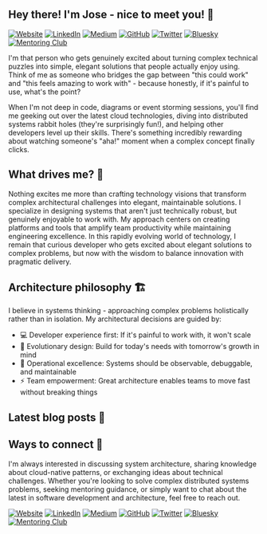 ## Hey there! I'm Jose - nice to meet you! 👋

[![Website](https://img.shields.io/badge/Website-000000?style=for-the-badge)](https://zepedro.com)
[![LinkedIn](https://img.shields.io/badge/LinkedIn-0077B5?style=for-the-badge&logo=linkedin&logoColor=white)](https://linkedin.com/in/your-profile)
[![Medium](https://img.shields.io/badge/Medium-12100E?style=for-the-badge&logo=medium&logoColor=white)](https://medium.com/@zepedrosilva)
[![GitHub](https://img.shields.io/badge/GitHub-181717?style=for-the-badge&logo=github&logoColor=white)](https://github.com/zepedrosilva)
[![Twitter](https://img.shields.io/badge/Twitter-1DA1F2?style=for-the-badge&logo=twitter&logoColor=white)](https://x.com/zepedro)
[![Bluesky](https://img.shields.io/badge/Bluesky-00A8E8?style=for-the-badge&logo=bluesky&logoColor=white)](https://bsky.app/profile/zepedro.com)
[![Mentoring Club](https://img.shields.io/badge/Mentoring%20Club-FF6B35?style=for-the-badge)](https://www.mentoring-club.com/the-mentors/jose-silva)

I'm that person who gets genuinely excited about turning complex technical puzzles into simple, elegant solutions that people actually enjoy using. Think of me as someone who bridges the gap between "this could work" and "this feels amazing to work with" - because honestly, if it's painful to use, what's the point?

When I'm not deep in code, diagrams or event storming sessions, you'll find me geeking out over the latest cloud technologies, diving into distributed systems rabbit holes (they're surprisingly fun!), and helping other developers level up their skills. There's something incredibly rewarding about watching someone's "aha!" moment when a complex concept finally clicks.

## What drives me? 🚀

Nothing excites me more than crafting technology visions that transform complex architectural challenges into elegant, maintainable solutions. I specialize in designing systems that aren't just technically robust, but genuinely enjoyable to work with. My approach centers on creating platforms and tools that amplify team productivity while maintaining engineering excellence.
In this rapidly evolving world of technology, I remain that curious developer who gets excited about elegant solutions to complex problems, but now with the wisdom to balance innovation with pragmatic delivery.

## Architecture philosophy 🏗️

I believe in systems thinking - approaching complex problems holistically rather than in isolation. My architectural decisions are guided by:
* 💻 Developer experience first: If it's painful to work with, it won't scale
* 🌿 Evolutionary design: Build for today's needs with tomorrow's growth in mind
* 🔧 Operational excellence: Systems should be observable, debuggable, and maintainable
* ⚡ Team empowerment: Great architecture enables teams to move fast without breaking things

## Latest blog posts 📝

<!-- BLOG_POSTS_PLACEHOLDER - Do not remove this comment -->

## Ways to connect 🤝

I'm always interested in discussing system architecture, sharing knowledge about cloud-native patterns, or exchanging ideas about technical challenges. Whether you're looking to solve complex distributed systems problems, seeking mentoring guidance, or simply want to chat about the latest in software development and architecture, feel free to reach out.

[![Website](https://img.shields.io/badge/Website-000000?style=for-the-badge)](https://zepedro.com)
[![LinkedIn](https://img.shields.io/badge/LinkedIn-0077B5?style=for-the-badge&logo=linkedin&logoColor=white)](https://linkedin.com/in/your-profile)
[![Medium](https://img.shields.io/badge/Medium-12100E?style=for-the-badge&logo=medium&logoColor=white)](https://medium.com/@zepedrosilva)
[![GitHub](https://img.shields.io/badge/GitHub-181717?style=for-the-badge&logo=github&logoColor=white)](https://github.com/zepedrosilva)
[![Twitter](https://img.shields.io/badge/Twitter-1DA1F2?style=for-the-badge&logo=twitter&logoColor=white)](https://x.com/zepedro)
[![Bluesky](https://img.shields.io/badge/Bluesky-00A8E8?style=for-the-badge&logo=bluesky&logoColor=white)](https://bsky.app/profile/zepedro.com)
[![Mentoring Club](https://img.shields.io/badge/Mentoring%20Club-FF6B35?style=for-the-badge)](https://www.mentoring-club.com/the-mentors/jose-silva)
